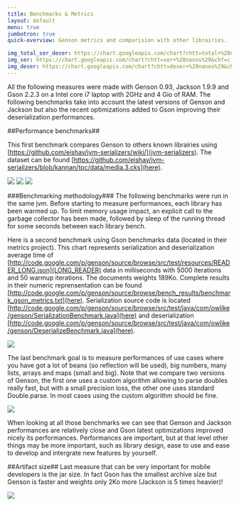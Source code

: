 ```yaml
---
title: Benchmarks & Metrics
layout: default
menu: true
jumbotron: true
quick-overview: Genson metrics and comparision with other librairies.

img_total_ser_deser: https://chart.googleapis.com/chart?chtt=total+%28nanos%29&chf=c||lg||0||FFFFFF||1||76A4FB||0|bg||s||EFEFEF&chs=500x150&chd=t:15020,19363,27431,57752,162714,225332&chds=0,247866.06735000003&chxt=y&chxl=0:|json%2Fjson-lib-databind|json%2Fflexjson%2Fdatabind|json%2Fsvenson-databind|json%2Fgoogle-gson%2Fdatabind|json%2Fgenson%2Fdatabind|json%2Fjackson%2Fdatabind-strings&chm=N *f*,000000,0,-1,10&lklk&chdlp=t&chco=660000|660033|660066|660099|6600CC|6600FF|663300|663333|663366|663399|6633CC|6633FF|666600|666633|666666&cht=bhg&chbh=10,0,10&nonsense=aaa.png"
img_ser: https://chart.googleapis.com/chart?chtt=ser+%28nanos%29&chf=c||lg||0||FFFFFF||1||76A4FB||0|bg||s||EFEFEF&chs=500x150&chd=t:7265,10850,17885,21964,42852,53675&chds=0,59042.52695000001&chxt=y&chxl=0:|json%2Fjson-lib-databind|json%2Fflexjson%2Fdatabind|json%2Fsvenson-databind|json%2Fgoogle-gson%2Fdatabind|json%2Fgenson%2Fdatabind|json%2Fjackson%2Fdatabind-strings&chm=N *f*,000000,0,-1,10&lklk&chdlp=t&chco=660000|660033|660066|660099|6600CC|6600FF|663300|663333|663366|663399|6633CC|6633FF|666600|666633|666666&cht=bhg&chbh=10,0,10&nonsense=aaa.png
img_deser: https://chart.googleapis.com/chart?chtt=deser+%28nanos%29&chf=c||lg||0||FFFFFF||1||76A4FB||0|bg||s||EFEFEF&chs=500x150&chd=t:7755,8513,9546,35787,119862,171657&chds=0,188823.5404&chxt=y&chxl=0:|json%2Fjson-lib-databind|json%2Fflexjson%2Fdatabind|json%2Fsvenson-databind|json%2Fgoogle-gson%2Fdatabind|json%2Fgenson%2Fdatabind|json%2Fjackson%2Fdatabind-strings&chm=N *f*,000000,0,-1,10&lklk&chdlp=t&chco=660000|660033|660066|660099|6600CC|6600FF|663300|663333|663366|663399|6633CC|6633FF|666600|666633|666666&cht=bhg&chbh=10,0,10&nonsense=aaa.png
---
```


All the following measures were made with Genson 0.93, Jackson 1.9.9 and Gson 2.2.3 on a Intel core i7 laptop with 2GHz and 4 Gio of RAM.
The following benchmarks take into account the latest versions of Genson and Jackson but also the recent optimizations added to Gson  improving their deserialization performances.

##Performance benchmarks##

This first benchmark compares Genson to others known librairies using [https://github.com/eishay/jvm-serializers/wiki/](jvm-serializers).
The dataset can be found [https://github.com/eishay/jvm-serializers/blob/kannan/tpc/data/media.3.cks](here).


<img src='{{page.img_total_ser_deser}}'/>
<img src='{{page.img_ser}}'/>
<img src='{{page.img_deser}}'/>


###Benchmarking methodology###
The following benchmarks were run in the same jvm. Before starting to measure performances, each library has been warmed up. To limit memory usage impact, an explicit call to the garbage collector has been made, followed by sleep of the running thread for some seconds between each library bench.

Here is a second benchmark using Gson benchmarks data (located in their metrics project).
This chart represents serialization and deserialization average time of
[http://code.google.com/p/genson/source/browse/src/test/resources/READER_LONG.json](LONG_READER) data in milliseconds with 5000
iterations and 50 warmup iterations. The documents weights 189Ko. Complete results in their numeric reprensentation can be
found [http://code.google.com/p/genson/source/browse/bench_results/benchmark_gson_metrics.txt](here).
Serialization source code is located [http://code.google.com/p/genson/source/browse/src/test/java/com/owlike/genson/SerializationBenchmark.java](here)
 and deserialization [http://code.google.com/p/genson/source/browse/src/test/java/com/owlike/genson/DeserializeBenchmark.java](here).

<img src="http://genson.googlecode.com/files/gson_metrics_bench.png" />


The last benchmark goal is to measure performances of use cases where you have got a lot of beans (so reflection will be used), big numbers, many lists, arrays and maps (small and big). Note that we compare two versions of Genson, the first one uses a custom algorithm allowing to parse doubles really fast, but with a small precision loss, the other one uses standard Double.parse. In most cases using the custom algorithm should be fine.

<img src="http://genson.googlecode.com/files/genson_fictive_bench.png" />

When looking at all those benchmarks we can see that Genson and Jackson performances are relatively close and Gson latest optimizations improved nicely its performances.
Performances are important, but at that level other things may be more important, such as library design, ease to use and ease to develop and intergrate new features by yourself.


##Artifact size##
Last measure that can be very important for mobile developers is the jar size. In fact Gson has the smallest archive size but Genson is faster and weights only 2Ko more (Jackson is 5 times heavier)!

<img src="http://genson.googlecode.com/files/Jarsizeinko.JPG" />